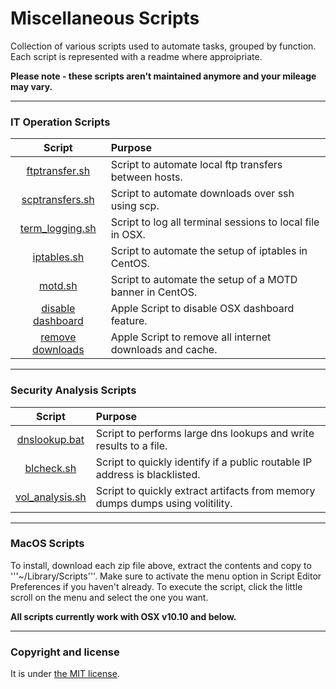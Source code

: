 # Miscellaneous Scripts

Collection of various scripts used to automate tasks, grouped by function.  Each script is represented with a readme where approipriate.  

**Please note - these scripts aren't maintained anymore and your mileage may vary.**

---

### IT Operation Scripts

| Script  |  Purpose |
|:-----------:|:--------|
| [ftptransfer.sh](https://github.com/ashbyca/rsc-admin/blob/master/ftptransfer.sh)     | Script to automate local ftp transfers between hosts. |
| [scptransfers.sh](https://github.com/ashbyca/rsc-admin/blob/master/scptransfers.sh)    | Script to automate downloads over ssh using scp.|
| [term_logging.sh](https://github.com/ashbyca/rsc-admin/blob/master/terminal_logging.sh)    | Script to log all terminal sessions to local file in OSX.  |
| [iptables.sh](https://github.com/ashbyca/rsc-admin/blob/master/iptables.sh) | Script to automate the setup of iptables in CentOS. |
| [motd.sh](https://github.com/ashbyca/rsc-admin/blob/master/motd.sh) | Script to automate the setup of a MOTD banner in CentOS. |
| [disable dashboard](https://github.com/ashbyca/rsc-admin/blob/master/Disable%20OSX%20Dashboard.zip) | Apple Script to disable OSX dashboard feature. |
| [remove downloads](https://github.com/ashbyca/rsc-admin/blob/master/Remove%20INET%20Downloads.zip) | Apple Script to remove all internet downloads and cache. |

---

### Security Analysis Scripts

| Script  |  Purpose |
|:-----------:|:--------|
| [dnslookup.bat](https://github.com/ashbyca/rsc-admin/blob/master/dnslookup.bat)     | Script to performs large dns lookups and write results to a file. |
| [blcheck.sh](https://github.com/ashbyca/rsc-admin/blob/master/blcheck.sh)     | Script to quickly identify if a public routable IP address is blacklisted. |
| [vol_analysis.sh](https://github.com/ashbyca/rsc-admin/blob/master/vol_analysis.sh)     | Script to quickly extract artifacts from memory dumps dumps using volitility. |

---

### MacOS Scripts

To install, download each zip file above, extract the contents and copy to '''~/Library/Scripts'''.  Make sure to activate the menu option in Script Editor Preferences if you haven't already.  To execute the script, click the little scroll on the menu and select the one you want.

**All scripts currently work with OSX v10.10 and below.**  

---

### Copyright and license

It is under [the MIT license](/LICENSE).
